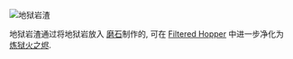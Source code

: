 ![地狱岩渣](item:betterwithmods:material@15)

地狱岩渣通过将地狱岩放入 [磨石](../blocks/millstone.md)制作的, 可在 [Filtered Hopper](../blocks/hopper.md) 中进一步净化为 [炼狱火之烬](hellfire_dust.md).